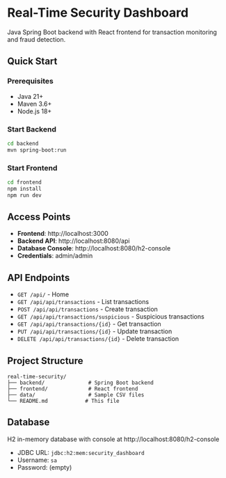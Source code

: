 # Real-Time Security Dashboard

Java Spring Boot backend with React frontend for transaction monitoring and fraud detection.

## Quick Start

### Prerequisites
- Java 21+
- Maven 3.6+
- Node.js 18+

### Start Backend
```bash
cd backend
mvn spring-boot:run
```

### Start Frontend
```bash
cd frontend
npm install
npm run dev
```

## Access Points

- **Frontend**: http://localhost:3000
- **Backend API**: http://localhost:8080/api
- **Database Console**: http://localhost:8080/h2-console
- **Credentials**: admin/admin

## API Endpoints

- `GET /api/` - Home
- `GET /api/api/transactions` - List transactions
- `POST /api/api/transactions` - Create transaction
- `GET /api/api/transactions/suspicious` - Suspicious transactions
- `GET /api/api/transactions/{id}` - Get transaction
- `PUT /api/api/transactions/{id}` - Update transaction
- `DELETE /api/api/transactions/{id}` - Delete transaction

## Project Structure

```
real-time-security/
├── backend/              # Spring Boot backend
├── frontend/             # React frontend
├── data/                 # Sample CSV files
└── README.md            # This file
```

## Database

H2 in-memory database with console at http://localhost:8080/h2-console
- JDBC URL: `jdbc:h2:mem:security_dashboard`
- Username: `sa`
- Password: (empty)
